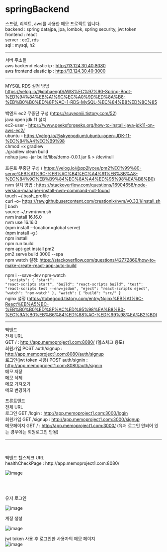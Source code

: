 # springBackend
스프링, 리액트, aws를 사용한 메모 프로젝트 입니다.<br>
backend : spring datajpa, jpa, lombok, spring security, jwt token<br>
frontend : react <br>
server : ec2, rds<br>
sql : mysql, h2
<hr>

서버 주소들<br>
aws backend elastic ip : http://13.124.30.40:8080<br>
aws frontend elastic ip : http://13.124.30.40:3000<br>
<hr>

MYSQL RDS 설정 방법<br>
https://velog.io/@dohaeng0/AWS%EC%97%90-Spring-Boot-%ED%94%84%EB%A1%9C%EC%A0%9D%ED%8A%B8-%EB%B0%B0%ED%8F%AC-1-RDS-MySQL-%EC%84%B8%ED%8C%85<br>
<br>
백엔드 ec2 무중단 구성 (https://suyeoniii.tistory.com/52)<br>
java open jdk 11 설치<br>
ec2-user - https://www.geeksforgeeks.org/how-to-install-java-jdk11-on-aws-ec2/<br>
ubuntu - https://velog.io/@skyepodium/ubuntu-open-JDK-11-%EC%84%A4%EC%B9%98<br>
chmod +x gradlew <br>
./gradlew clean build<br>
nohup java -jar build/libs/demo-0.0.1.jar & > /dev/null<br>
<br>
프론트 무중단 구성 ( https://velog.io/@pp2lycee/pm2%EC%99%80-serve%EB%A1%9C-%EB%AC%B4%EC%A4%91%EB%8B%A8-%EC%84%9C%EB%B9%84%EC%8A%A4%ED%95%98%EA%B8%B0)<br>
nvm 설치 방법 : https://stackoverflow.com/questions/16904658/node-version-manager-install-nvm-command-not-found <br>
touch ~/.bash_profile<br>
curl -o- https://raw.githubusercontent.com/creationix/nvm/v0.33.1/install.sh | bash<br>
source ~/.nvm/nvm.sh<br>
nvm install 16.16.0<br>
nvm use 16.16.0<br>
(npm install --location=global serve)<br>
(npm install -g )<br>
npm install<br>
npm run build<br>
npm apt-get install pm2<br>
pm2 serve build 3000 --spa<br>
npm watch 설정: https://stackoverflow.com/questions/42772860/how-to-make-create-react-app-auto-build<br>

npm i --save-dev npm-watch<br>
<code>
  "scripts": {
    "start": "react-scripts start",
    "build": "react-scripts build",
    "test": "react-scripts test --env=jsdom",
    "eject": "react-scripts eject",
    "watch": "npm-watch"
  },
  "watch": {
    "build": "src/"
  }
</code>
<br>
nginx 설정 (https://tobegood.tistory.com/entry/Nginx%EB%A1%9C-React%EB%A5%BC-%EB%B0%B0%ED%8F%AC%ED%95%98%EA%B8%B0-%EC%9A%B0%EB%B6%84%ED%88%AC-%ED%99%98%EA%B2%BD)<br>

<hr>


백엔드 <br>
전체 URL<br>
GET / : http://app.memoproject1.com:8080/ (헬스체크 용도)<br>
회원가입 POST auth/signup : http://app.memoproject1.com:8080/auth/signup<br>
로그인(jwt token 사용) POST auth/signin : http://app.memoproject1.com:8080/auth/signin <br>
메모 저장 <br>
메모 삭제 <br>
메모 가져오기 <br>
메모 변경하기 <br>

프론트엔드<br>
전체 URL<br>
로그인 GET /login    : http://app.memoproject1.com:3000/login<br>
회원가입 GET /signup : http://app.memoproject1.com:3000/signup<br>
메모페이지 GET /     : http://app.memoproject1.com:3000/ (유저 로그인 안되어 있는 경우에는 회원로그인 안됨)<br>

<hr>
<br>
<br>
백엔드 헬스체크 URL <br>
healthCheckPage : http://app.memoproject1.com:8080/ <br>

![image](https://github.com/sunggun1/springBackend/assets/17981550/503cd878-c24a-4475-b357-72c59f181705)

<br>
<br>

유저 로그인<br>

![image](https://github.com/sunggun1/springBackend/assets/17981550/8a5d5517-c9e1-48a5-831f-0b866569c82d) <br>

계정 생성<br>

![image](https://github.com/sunggun1/springBackend/assets/17981550/2a9e068a-245e-4c82-be3f-91d540dc1735) <br>

jwt token 사용 후 로그인한 사용자의 메모 페이지<br>
![image](https://github.com/sunggun1/springBackend/assets/17981550/f512f4c9-1bd1-40c1-9814-44bb42de71d8) <br>


















